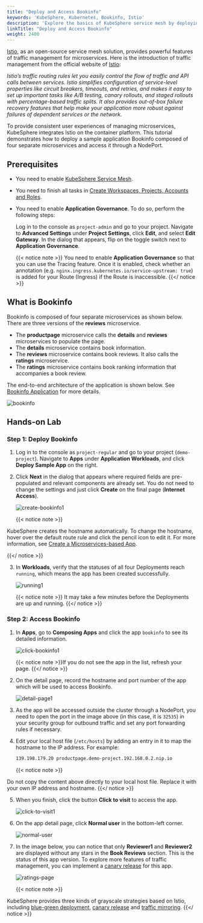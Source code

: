 ```yaml
---
title: "Deploy and Access Bookinfo"
keywords: 'KubeSphere, Kubernetes, Bookinfo, Istio'
description: 'Explore the basics of KubeSphere service mesh by deploying an example application Bookinfo.'
linkTitle: "Deploy and Access Bookinfo"
weight: 2400
---
```


[Istio](https://istio.io/), as an open-source service mesh solution, provides powerful features of traffic management for microservices. Here is the introduction of traffic management from the official website of [Istio](https://istio.io/latest/docs/concepts/traffic-management/):

*Istio’s traffic routing rules let you easily control the flow of traffic and API calls between services. Istio simplifies configuration of service-level properties like circuit breakers, timeouts, and retries, and makes it easy to set up important tasks like A/B testing, canary rollouts, and staged rollouts with percentage-based traffic splits. It also provides out-of-box failure recovery features that help make your application more robust against failures of dependent services or the network.*

To provide consistent user experiences of managing microservices, KubeSphere integrates Istio on the container platform. This tutorial demonstrates how to deploy a sample application Bookinfo composed of four separate microservices and access it through a NodePort.

## Prerequisites

- You need to enable [KubeSphere Service Mesh](../../pluggable-components/service-mesh/).

- You need to finish all tasks in [Create Workspaces, Projects, Accounts and Roles](../create-workspace-and-project/).

- You need to enable **Application Governance**. To do so, perform the following steps:

  Log in to the console as `project-admin` and go to your project. Navigate to **Advanced Settings** under **Project Settings**, click **Edit**, and select **Edit Gateway**. In the dialog that appears, flip on the toggle switch next to **Application Governance**.

  {{< notice note >}}
You need to enable **Application Governance** so that you can use the Tracing feature. Once it is enabled, check whether an annotation (e.g. `nginx.ingress.kubernetes.io/service-upstream: true`) is added for your Route (Ingress) if the Route is inaccessible.
  {{</ notice >}}

## What is Bookinfo

Bookinfo is composed of four separate microservices as shown below. There are three versions of the **reviews** microservice.

- The **productpage** microservice calls the **details** and **reviews** microservices to populate the page.
- The **details** microservice contains book information.
- The **reviews** microservice contains book reviews. It also calls the **ratings** microservice.
- The **ratings** microservice contains book ranking information that accompanies a book review.

The end-to-end architecture of the application is shown below. See [Bookinfo Application](https://istio.io/latest/docs/examples/bookinfo/) for more details.

![bookinfo](/images/docs/quickstart/deploy-bookinfo-to-k8s/bookinfo.png)

## Hands-on Lab

### Step 1: Deploy Bookinfo

1. Log in to the console as `project-regular` and go to your project (`demo-project`). Navigate to **Apps** under **Application Workloads**, and click **Deploy Sample App** on the right.

2. Click **Next** in the dialog that appears where required fields are pre-populated and relevant components are already set. You do not need to change the settings and just click **Create** on the final page (**Internet Access**).

    ![create-bookinfo1](/images/docs/quickstart/deploy-bookinfo-to-k8s/create-bookinfo1.png)

    {{< notice note >}}

KubeSphere creates the hostname automatically. To change the hostname, hover over the default route rule and click the pencil icon to edit it. For more information, see [Create a Microservices-based App](../../project-user-guide/application/compose-app/).

{{</ notice >}}

3. In **Workloads**, verify that the statuses of all four Deployments reach `running`, which means the app has been created successfully.

    ![running1](/images/docs/quickstart/deploy-bookinfo-to-k8s/running1.png)

    {{< notice note >}}
It may take a few minutes before the Deployments are up and running.
    {{</ notice >}}

### Step 2: Access Bookinfo

1. In **Apps**, go to **Composing Apps** and click the app `bookinfo` to see its detailed information.

    ![click-bookinfo1](/images/docs/quickstart/deploy-bookinfo-to-k8s/click-bookinfo1.png)

    {{< notice note >}}If you do not see the app in the list, refresh your page.
    {{</ notice >}}

2. On the detail page, record the hostname and port number of the app which will be used to access Bookinfo.

    ![detail-page1](/images/docs/quickstart/deploy-bookinfo-to-k8s/detail-page1.png)

3. As the app will be accessed outside the cluster through a NodePort, you need to open the port in the image above (in this case, it is `32535`) in your security group for outbound traffic and set any port forwarding rules if necessary.

4. Edit your local host file (`/etc/hosts`) by adding an entry in it to map the hostname to the IP address. For example:

    ```bash
    139.198.179.20 productpage.demo-project.192.168.0.2.nip.io
    ```

    {{< notice note >}}

Do not copy the content above directly to your local host file. Replace it with your own IP address and hostname.
    {{</ notice >}}

5. When you finish, click the button **Click to visit** to access the app.

    ![click-to-visit1](/images/docs/quickstart/deploy-bookinfo-to-k8s/click-to-visit1.png)

6. On the app detail page, click **Normal user** in the bottom-left corner.

    ![normal-user](/images/docs/quickstart/deploy-bookinfo-to-k8s/normal-user.png)

7. In the image below, you can notice that only **Reviewer1** and **Reviewer2** are displayed without any stars in the **Book Reviews** section. This is the status of this app version. To explore more features of traffic management, you can implement a [canary release](../../project-user-guide/grayscale-release/canary-release/) for this app.

    ![ratings-page](/images/docs/quickstart/deploy-bookinfo-to-k8s/ratings-page.png)
    
    {{< notice note >}}
    

KubeSphere provides three kinds of grayscale strategies based on Istio, including [blue-green deployment](../../project-user-guide/grayscale-release/blue-green-deployment/), [canary release](../../project-user-guide/grayscale-release/canary-release/) and [traffic mirroring](../../project-user-guide/grayscale-release/traffic-mirroring/).
    {{</ notice >}}

